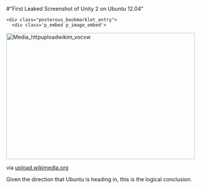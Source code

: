 #"First Leaked Screenshot of Unity 2 on Ubuntu 12.04"


    <div class="posterous_bookmarklet_entry">
      <div class='p_embed p_image_embed'>
<a href="http://getfile9.posterous.com/getfile/files.posterous.com/conoroneill/hqIbnhvzejrHaiahBcDJdCmyixGncwbyzIxzewuabBlHyqdzcjuhuocCuqtD/media_httpuploadwikim_vocvw.png.scaled1000.png"><img alt="Media_httpuploadwikim_vocvw" height="334" src="http://getfile6.posterous.com/getfile/files.posterous.com/conoroneill/hqIbnhvzejrHaiahBcDJdCmyixGncwbyzIxzewuabBlHyqdzcjuhuocCuqtD/media_httpuploadwikim_vocvw.png.scaled500.png" width="500" /></a>
</div>


<div class="posterous_quote_citation">via <a href="http://upload.wikimedia.org/wikipedia/en/5/50/Apple_Macintosh_Desktop.png">upload.wikimedia.org</a></div>
    <p>Given the direction that Ubuntu is heading in, this is the logical conclusion.</p></div>
  